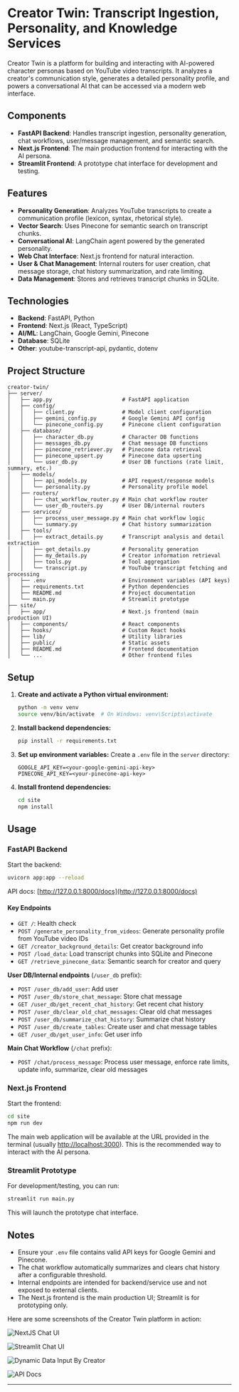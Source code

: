 # Creator Twin: Transcript Ingestion, Personality, and Knowledge Services

Creator Twin is a platform for building and interacting with AI-powered character personas based on YouTube video transcripts. It analyzes a creator's communication style, generates a detailed personality profile, and powers a conversational AI that can be accessed via a modern web interface.

## Components

- **FastAPI Backend**: Handles transcript ingestion, personality generation, chat workflows, user/message management, and semantic search.
- **Next.js Frontend**: The main production frontend for interacting with the AI persona.
- **Streamlit Frontend**: A prototype chat interface for development and testing.

## Features

- **Personality Generation**: Analyzes YouTube transcripts to create a communication profile (lexicon, syntax, rhetorical style).
- **Vector Search**: Uses Pinecone for semantic search on transcript chunks.
- **Conversational AI**: LangChain agent powered by the generated personality.
- **Web Chat Interface**: Next.js frontend for natural interaction.
- **User & Chat Management**: Internal routers for user creation, chat message storage, chat history summarization, and rate limiting.
- **Data Management**: Stores and retrieves transcript chunks in SQLite.

## Technologies

- **Backend**: FastAPI, Python
- **Frontend**: Next.js (React, TypeScript)
- **AI/ML**: LangChain, Google Gemini, Pinecone
- **Database**: SQLite
- **Other**: youtube-transcript-api, pydantic, dotenv

## Project Structure

```
creator-twin/
├── server/
│   ├── app.py                      # FastAPI application
│   ├── config/
│   │   ├── client.py               # Model client configuration
│   │   ├── gemini_config.py        # Google Gemini API config
│   │   └── pinecone_config.py      # Pinecone client configuration
│   ├── database/
│   │   ├── character_db.py         # Character DB functions
│   │   ├── messages_db.py          # Chat message DB functions
│   │   ├── pinecone_retriever.py   # Pinecone data retrieval
│   │   ├── pinecone_upsert.py      # Pinecone data upserting
│   │   └── user_db.py              # User DB functions (rate limit, summary, etc.)
│   ├── models/
│   │   ├── api_models.py           # API request/response models
│   │   └── personality.py          # Personality profile model
│   ├── routers/
│   │   ├── chat_workflow_router.py # Main chat workflow router
│   │   └── user_db_routers.py      # User DB/internal routers
│   ├── services/
│   │   ├── process_user_message.py # Main chat workflow logic
│   │   └── summary.py              # Chat history summarization
│   ├── tools/
│   │   ├── extract_details.py      # Transcript analysis and detail extraction
│   │   ├── get_details.py          # Personality generation
│   │   ├── my_details.py           # Creator information retrieval
│   │   ├── tools.py                # Tool aggregation
│   │   └── transcript.py           # YouTube transcript fetching and processing
│   ├── .env                        # Environment variables (API keys)
│   ├── requirements.txt            # Python dependencies
│   ├── README.md                   # Project documentation
│   └── main.py                     # Streamlit prototype
├── site/
│   ├── app/                        # Next.js frontend (main production UI)
│   ├── components/                 # React components
│   ├── hooks/                      # Custom React hooks
│   ├── lib/                        # Utility libraries
│   ├── public/                     # Static assets
│   ├── README.md                   # Frontend documentation
│   └── ...                         # Other frontend files
```

## Setup

1. **Create and activate a Python virtual environment:**
    ```bash
    python -m venv venv
    source venv/bin/activate  # On Windows: venv\Scripts\activate
    ```

2. **Install backend dependencies:**
    ```bash
    pip install -r requirements.txt
    ```

3. **Set up environment variables:**
    Create a `.env` file in the `server` directory:
    ```
    GOOGLE_API_KEY=<your-google-gemini-api-key>
    PINECONE_API_KEY=<your-pinecone-api-key>
    ```

4. **Install frontend dependencies:**
    ```bash
    cd site
    npm install
    ```

## Usage

### FastAPI Backend

Start the backend:
```bash
uvicorn app:app --reload
```
API docs: [http://127.0.0.1:8000/docs](http://127.0.0.1:8000/docs)

#### Key Endpoints

- `GET /`: Health check
- `POST /generate_personality_from_videos`: Generate personality profile from YouTube video IDs
- `GET /creator_background_details`: Get creator background info
- `POST /load_data`: Load transcript chunks into SQLite and Pinecone
- `GET /retrieve_pinecone_data`: Semantic search for creator and query

**User DB/Internal endpoints** (`/user_db` prefix):
- `POST /user_db/add_user`: Add user
- `POST /user_db/store_chat_message`: Store chat message
- `GET /user_db/get_recent_chat_history`: Get recent chat history
- `POST /user_db/clear_old_chat_messages`: Clear old chat messages
- `POST /user_db/summarize_chat_history`: Summarize chat history
- `POST /user_db/create_tables`: Create user and chat message tables
- `GET /user_db/get_user_info`: Get user info

**Main Chat Workflow** (`/chat` prefix):
- `POST /chat/process_message`: Process user message, enforce rate limits, update info, summarize, clear old messages

### Next.js Frontend

Start the frontend:
```bash
cd site
npm run dev
```
The main web application will be available at the URL provided in the terminal (usually [http://localhost:3000](http://localhost:3000)). This is the recommended way to interact with the AI persona.

### Streamlit Prototype

For development/testing, you can run:
```bash
streamlit run main.py
```
This will launch the prototype chat interface.

## Notes

- Ensure your `.env` file contains valid API keys for Google Gemini and Pinecone.
- The chat workflow automatically summarizes and clears chat history after a configurable threshold.
- Internal endpoints are intended for backend/service use and not exposed to external clients.
- The Next.js frontend is the main production UI; Streamlit is for prototyping only.


Here are some screenshots of the Creator Twin platform in action:

![NextJS Chat UI](assets/nextjs-front.png)


![Streamlit Chat UI](assets/streamlit-front.png)


![Dynamic Data Input By Creator](assets/creater-input.png)


![API Docs](assets/api-docs.png)

---